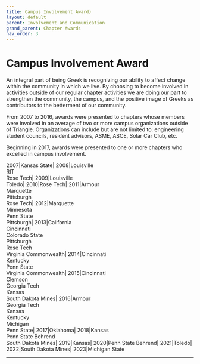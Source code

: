 ```yaml
---
title: Campus Involvement Award)
layout: default
parent: Involvement and Communication
grand_parent: Chapter Awards
nav_order: 3
---
```

# Campus Involvement Award

An integral part of being Greek is recognizing our ability to affect change within the community in which we live. By choosing to become involved in activities outside of our regular chapter activities we are doing our part to strengthen the community, the campus, and the positive image of Greeks as contributors to the betterment of our community.

From 2007 to 2016, awards were presented to chapters whose members were involved in an average of two or more campus organizations outside of Triangle. Organizations can include but are not limited to: engineering student councils, resident advisors, ASME, ASCE, Solar Car Club, etc.

Beginning in 2017, awards were presented to one or more chapters who excelled in campus involvement.

2007|Kansas State|
2008|Louisville<br>RIT<br>Rose Tech|
2009|Louisville<br>Toledo|
2010|Rose Tech|
2011|Armour<br>Marquette<br>Pittsburgh<br>Rose Tech|
2012|Marquette<br>Minnesota<br>Penn State<br>Pittsburgh|
2013|California<br>Cincinnati<br>Colorado State<br>Pittsburgh<br>Rose Tech<br>Virginia Commonwealth|
2014|Cincinnati<br>Kentucky<br>Penn State<br>Virginia Commonwealth|
2015|Cincinnati<br>Clemson<br>Georgia Tech<br>Kansas<br>South Dakota Mines|
2016|Armour<br>Georgia Tech<br>Kansas<br>Kentucky<br>Michigan<br>Penn State|
2017|Oklahoma|
2018|Kansas<br>Penn State Behrend<br>South Dakota Mines|
2019|Kansas|
2020|Penn State Behrend|
2021|Toledo|
2022|South Dakota Mines|
2023|Michigan State

----